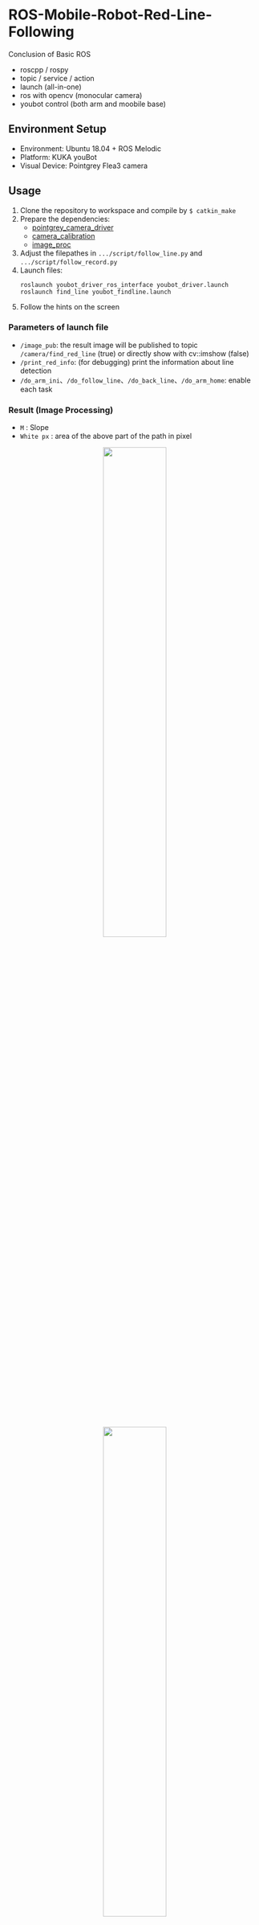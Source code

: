 # ROS-Mobile-Robot-Red-Line-Following

Conclusion of Basic ROS

+ roscpp / rospy
+ topic / service / action
+ launch (all-in-one)
+ ros with opencv (monocular camera)
+ youbot control (both arm and moobile base)

## Environment Setup

- Environment: Ubuntu 18.04 + ROS Melodic
- Platform: KUKA youBot
- Visual Device: Pointgrey Flea3 camera 

## Usage

1. Clone the repository to workspace and compile by `$ catkin_make`
2. Prepare the dependencies:
    - [pointgrey_camera_driver](http://wiki.ros.org/pointgrey_camera_driver)
    - [camera_calibration](http://wiki.ros.org/camera_calibration)
    - [image_proc](http://wiki.ros.org/image_proc)
3. Adjust the filepathes in `.../script/follow_line.py` and `.../script/follow_record.py`
4. Launch files: 
    ```
    roslaunch youbot_driver_ros_interface youbot_driver.launch
    roslaunch find_line youbot_findline.launch
    ```
5. Follow the hints on the screen

### Parameters of launch file

+ ```/image_pub```: the result image will be published to topic `/camera/find_red_line` (true) or directly show with cv::imshow (false)
+ ```/print_red_info```: (for debugging) print the information about line detection 
+ ```/do_arm_ini```、```/do_follow_line```、```/do_back_line```、```/do_arm_home```: enable each task

### Result (Image Processing)

+ `M` : Slope 
+ `White px` : area of the above part of the path in pixel

<p align=center>
    <img width="50%" src=https://user-images.githubusercontent.com/26008008/189539266-01060d5c-fc8d-4633-8860-2eb336c166b6.png>
    <img width="50%" src=https://user-images.githubusercontent.com/26008008/189539268-c0a23b6c-8f60-4836-b072-23e0afb9671c.png>
</p>

